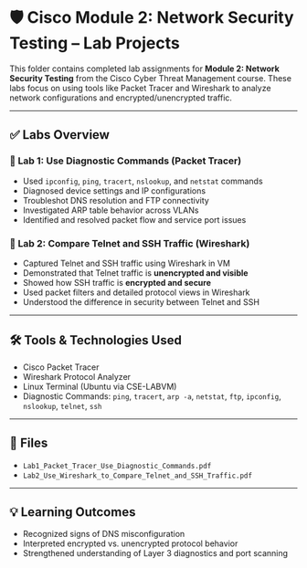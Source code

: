# 🛡️ Cisco Module 2: Network Security Testing – Lab Projects

This folder contains completed lab assignments for **Module 2: Network Security Testing** from the Cisco Cyber Threat Management course. These labs focus on using tools like Packet Tracer and Wireshark to analyze network configurations and encrypted/unencrypted traffic.

---

## ✅ Labs Overview

### 🔹 Lab 1: Use Diagnostic Commands (Packet Tracer)
- Used `ipconfig`, `ping`, `tracert`, `nslookup`, and `netstat` commands
- Diagnosed device settings and IP configurations
- Troubleshot DNS resolution and FTP connectivity
- Investigated ARP table behavior across VLANs
- Identified and resolved packet flow and service port issues

### 🔹 Lab 2: Compare Telnet and SSH Traffic (Wireshark)
- Captured Telnet and SSH traffic using Wireshark in VM
- Demonstrated that Telnet traffic is **unencrypted and visible**
- Showed how SSH traffic is **encrypted and secure**
- Used packet filters and detailed protocol views in Wireshark
- Understood the difference in security between Telnet and SSH

---

## 🛠 Tools & Technologies Used
- Cisco Packet Tracer
- Wireshark Protocol Analyzer
- Linux Terminal (Ubuntu via CSE-LABVM)
- Diagnostic Commands: `ping`, `tracert`, `arp -a`, `netstat`, `ftp`, `ipconfig`, `nslookup`, `telnet`, `ssh`

---

## 📁 Files

- `Lab1_Packet_Tracer_Use_Diagnostic_Commands.pdf`
- `Lab2_Use_Wireshark_to_Compare_Telnet_and_SSH_Traffic.pdf`

---

## 💡 Learning Outcomes

- Recognized signs of DNS misconfiguration
- Interpreted encrypted vs. unencrypted protocol behavior
- Strengthened understanding of Layer 3 diagnostics and port scanning
